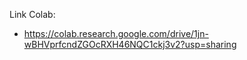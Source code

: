Link Colab:

* https://colab.research.google.com/drive/1jn-wBHVprfcndZGOcRXH46NQC1ckj3v2?usp=sharing
